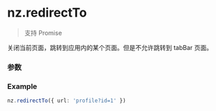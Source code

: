 # nz.redirectTo

> 支持 Promise

关闭当前页面，跳转到应用内的某个页面。但是不允许跳转到 tabBar 页面。

### 参数

<Props :data="props" options />

### Example

```ts
nz.redirectTo({ url: 'profile?id=1' })
```

<script setup>
import Props from '/@theme/components/Props.vue'

const props = [
  {
    name: 'url',
    type: 'string',
    default: '',
    required: true,
    desc: '需要跳转的应用内非 tabBar 的页面的路径 (代码包路径), 路径后可以带参数',
    version: '0.1.0',
  },
]

</script>
